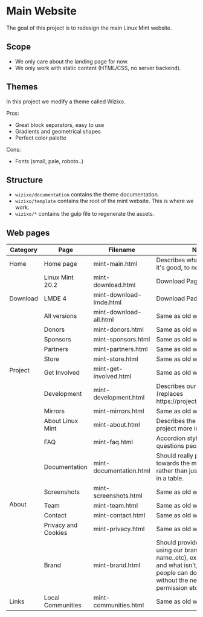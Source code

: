 # Main Website


The goal of this project is to redesign the main Linux Mint website.

## Scope

- We only care about the landing page for now.
- We only work with static content (HTML/CSS, no server backend).

## Themes


In this project we modify a theme called Wizixo.

Pros:

- Great block separators, easy to use
- Gradients and geometrical shapes
- Perfect color palette

Cons:

- Fonts (small, pale, roboto..)

## Structure

- `wizixo/documentation` contains the theme documentation.
- `wizixo/template` contains the root of the mint website. This is where we work.
- `wizixo/*` contains the gulp file to regenerate the assets.

## Web pages

<table>
    <thead>
        <tr>
            <th>Category</th>
            <th>Page</th>
            <th>Filename</th>
            <th>Notes</th>
        </tr>
    </thead>
    <tbody>
        <tr>
            <td>Home</td>
            <td>Home page</td>
            <td>mint-main.html</td>
            <td>Describes what Mint is, why it's good, to newcomers.</td>
        </tr>
        <tr>
            <td rowspan=3>Download</td>
            <td>Linux Mint 20.2</td>
            <td>mint-download.html</td>
            <td>Download Page for Linux Mint</td>
        </tr>
        <tr>
            <td>LMDE 4</td>
            <td>mint-download-lmde.html</td>
            <td>Download Pade for LMDE</td>
        </tr>
        <tr>
            <td>All versions</td>
            <td>mint-download-all.html</td>
            <td>Same as old website</td>
        </tr>
        <tr>
            <td rowspan=7>Project</td>
            <td>Donors</td>
            <td>mint-donors.html</td>
            <td>Same as old website</td>
        </tr>
        <tr>
            <td>Sponsors</td>
            <td>mint-sponsors.html</td>
            <td>Same as old website</td>
        </tr>
        <tr>
            <td>Partners</td>
            <td>mint-partners.html</td>
            <td>Same as old website</td>
        </tr>
        <tr>
            <td>Store</td>
            <td>mint-store.html</td>
            <td>Same as old website</td>
        </tr>
        <tr>
            <td>Get Involved</td>
            <td>mint-get-involved.html</td>
            <td>Same as old website</td>
        </tr>
        <tr>
            <td>Development</td>
            <td>mint-development.html</td>
            <td>Describes our projects (replaces https://projects.linuxmint.com/) </td>
        </tr>
        <tr>
            <td>Mirrors</td>
            <td>mint-mirrors.html</td>
            <td>Same as old website</td>
        </tr>
      <tr>
            <td rowspan=8>About</td>
            <td>About Linux Mint</td>
            <td>mint-about.html</td>
            <td>Describes the OS and the project more in details.</td>
        </tr>
        <tr>
            <td>FAQ</td>
            <td>mint-faq.html</td>
            <td>Accordion style? Answer main questions people have.</td>
        </tr>
        <tr>
            <td>Documentation</td>
            <td>mint-documentation.html</td>
            <td>Should really push people towards the main documents rather than just list all of them in a table.</td>
        </tr>
        <tr>
            <td>Screenshots</td>
            <td>mint-screenshots.html</td>
            <td>Same as old website</td>
        </tr>
        <tr>
            <td>Team</td>
            <td>mint-team.html</td>
            <td>Same as old website</td>
        </tr>
        <tr>
            <td>Contact</td>
            <td>mint-contact.html</td>
            <td>Same as old website</td>
        </tr>
        <tr>
            <td>Privacy and Cookies</td>
            <td>mint-privacy.html</td>
            <td>Same as old website</td>
        </tr>
        <tr>
            <td>Brand</td>
            <td>mint-brand.html</td>
            <td>Should provide resources for using our brand (logo, name..etc), explain what is OK and what isn't, explain what people can do with Linux Mint without the need to ask for permission etc...</td>
        </tr>
      <tr>
            <td rowspan=1>Links</td>
            <td>Local Communities</td>
            <td>mint-communities.html</td>
            <td>Same as old website</td>
        </tr>
    </tbody>
</table>
